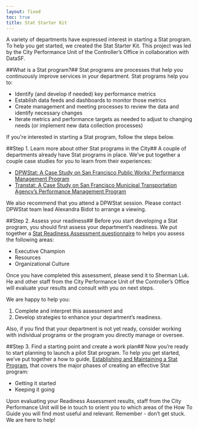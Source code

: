 ```yaml
---
layout: fixed
toc: true
title: Stat Starter Kit
---
```


A variety of departments have expressed interest in starting a Stat program. To help you get started, we created the Stat Starter Kit. This project was led by the City Performance Unit of the Controller’s Office in collaboration with DataSF.

##What is a Stat program?##
Stat programs are processes that help you continuously improve services in your department. Stat programs help you to:

 - Identify (and develop if needed) key performance metrics
 - Establish data feeds and dashboards to monitor those metrics
 - Create management and meeting processes to review the data and identify necessary changes
 - Iterate metrics and performance targets as needed to adjust to changing needs (or implement new data collection processes)

If you're interested in starting a Stat program, follow the steps below.

##Step 1. Learn more about other Stat programs in the City##
A couple of departments already have Stat programs in place. We’ve put together a couple case studies for you to learn from their experiences:

 - [DPWStat: A Case Study on San Francisco Public Works’ Performance Management Program](http://openbook.sfgov.org/webreports/details3.aspx?id=1884)
 - [Transtat: A Case Study on San Francisco Municipal Transportation Agency’s Performance Management Program](http://openbook.sfgov.org/webreports/details3.aspx?id=2140)

We also recommend that you attend a DPWStat session. Please contact DPWStat team lead Alexandra Bidot to arrange a viewing.

##Step 2. Assess your readiness##
Before you start developing a Stat program, you should first assess your department’s readiness.  We put together a [Stat Readiness Assessment questionnaire](http://openbook.sfgov.org/webreports/details3.aspx?id=2178) to helps you assess the following areas: 

- Executive Champion
- Resources
- Organizational Culture

Once you have completed this assessment, please send it to Sherman Luk. He and other staff from the City Performance Unit of the Controller’s Office will evaluate your results and consult with you on next steps.  

We are happy to help you:

 1. Complete and interpret this assessment and
 2. Develop strategies to  enhance your department’s readiness. 

Also, if you find that your department is not yet ready, consider working with individual programs or the program you directly manage or oversee.

##Step 3. Find a starting point and create a work plan##
Now you’re ready to start planning to launch a pilot Stat program. To help you get started, we’ve put together a how to guide, [Establishing and Maintaining a Stat Program](http://openbook.sfgov.org/webreports/details3.aspx?id=2177), that covers the major phases of creating an effective Stat program:

- Getting it started
- Keeping it going 

Upon evaluating your Readiness Assessment results, staff from the City Performance Unit will be in touch to orient you to which areas of the How To Guide you will find most useful and relevant.
Remember - don’t get stuck. We are here to help!